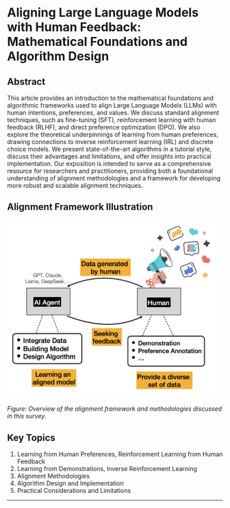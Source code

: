 # Aligning Large Language Models with Human Feedback: Mathematical Foundations and Algorithm Design

## Abstract

This article provides an introduction to the mathematical foundations and algorithmic frameworks used to align Large Language Models (LLMs) with human intentions, preferences, and values. We discuss standard alignment techniques, such as fine-tuning (SFT), reinforcement learning with human feedback (RLHF), and direct preference optimization (DPO). We also explore the theoretical underpinnings of learning from human preferences, drawing connections to inverse reinforcement learning (IRL) and discrete choice models. We present state-of-the-art algorithms in a tutorial style, discuss their advantages and limitations, and offer insights into practical implementation. Our exposition is intended to serve as a comprehensive resource for researchers and practitioners, providing both a foundational understanding of alignment methodologies and a framework for developing more robust and scalable alignment techniques.

## Alignment Framework Illustration

![Alignment Illustration](./images/illustration.png)

*Figure: Overview of the alignment framework and methodologies discussed in this survey.*

## Key Topics

1. Learning from Human Preferences, Reinforcement Learning from Human Feedback
2. Learning from Demonstrations, Inverse Reinforcement Learning
3. Alignment Methodologies
4. Algorithm Design and Implementation
5. Practical Considerations and Limitations

---
